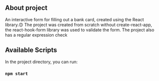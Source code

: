 ## About project
An interactive form for filling out a bank card, created using the React library.:blush:
The project was created from scratch without create-react-app, the react-hook-form library was used to validate the form. 
The project also has a regular expression check
## Available Scripts
In the project directory, you can run:
### `npm start`


